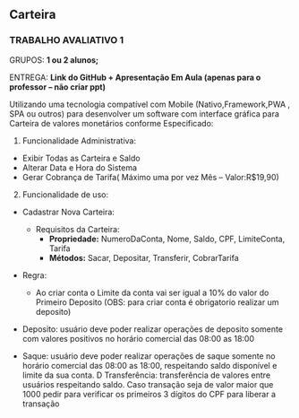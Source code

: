 ## Carteira

### TRABALHO AVALIATIVO 1
GRUPOS: **1 ou 2 alunos;**

ENTREGA: **Link do GitHub + Apresentação Em Aula (apenas para o professor – não criar ppt)**

Utilizando uma tecnologia compatível com Mobile (Nativo,Framework,PWA , SPA ou outros)
para desenvolver um software com interface gráfica para Carteira de valores monetários
conforme Especificado:

1. Funcionalidade Administrativa:
  - Exibir Todas as Carteira e Saldo
  - Alterar Data e Hora do Sistema
  - Gerar Cobrança de Tarifa( Máximo uma por vez Mês – Valor:R$19,90)

2. Funcionalidade de uso:

  - Cadastrar Nova Carteira:
    - Requisitos da Carteira:
      - **Propriedade:**
      NumeroDaConta, Nome, Saldo, CPF, LimiteConta, Tarifa
      - **Métodos:**
      Sacar, Depositar, Transferir, CobrarTarifa
    
  - Regra:
    - Ao criar conta o Limite da conta vai ser igual a 10% do valor do Primeiro Deposito (OBS:
    para criar conta é obrigatorio realizar um deposito)

- Deposito: usuário deve poder realizar operações de deposito somente com valores positivos
no horário comercial das 08:00 as 18:00

- Saque: usuário deve poder realizar operações de saque somente no horário comercial das
08:00 as 18:00, respeitando saldo disponível e limite da sua conta.
D Transferência: transferência de valores entre usuários respeitando saldo. Caso transação
seja de valor maior que 1000 pedir para verificar os primeiros 3 dígitos do CPF para liberar a
transação